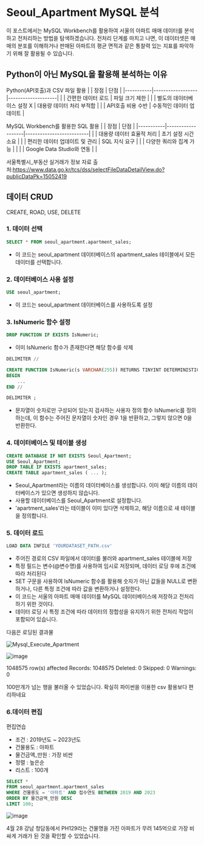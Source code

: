 # Seoul_Apartment MySQL 분석

이 포스트에서는 MySQL Workbench를 활용하여 서울의 아파트 매매 데이터를 분석하고 전처리하는 방법을 탐색하겠습니다. 전처리 단계를 마치고 나면, 이 데이터셋은 매매의 분포를 이해하거나 판매된 아파트의 평균 면적과 같은 통찰력 있는 지표를 파악하기 위해 잘 활용될 수 있습니다.

## Python이 아닌 MySQL을 활용해 분석하는 이유


Python(API호출)과 CSV 파일 활용
|           | 장점              | 단점                |
|-----------|------------------|--------------------|
|           | 간편한 데이터 로드   | 파일 크기 제한        |
|           | 별도의 데이터베이스 설정 X | 대용량 데이터 처리 부적합 |
|           | API호출 비용 수반 | 수동적인 데이터 업데이트 |

MySQL Workbench를 활용한 SQL 활용
|           | 장점               | 단점                      |
|-----------|-------------------|--------------------------|
|           | 대용량 데이터 효율적 처리  | 초기 설정 시간 소요          |
|           | 편리한 데이터 업데이트 및 관리 | SQL 지식 요구              |
|           | 다양한 쿼리와 집계 가능    |                            |
|           | Google Data Studio와 연동 |                            |


서울특별시_부동산 실거래가 정보 자료 출처:https://www.data.go.kr/tcs/dss/selectFileDataDetailView.do?publicDataPk=15052419

## 데이터 CRUD

CREATE, ROAD, USE, DELETE

### 1. 데이터 선택


```SQL
SELECT * FROM seoul_apartment.apartment_sales;
```
* 이 코드는 seoul_apartment 데이터베이스의 apartment_sales 테이블에서 모든 데이터를 선택합니다.

### 2. 데이터베이스 사용 설정

```SQL
USE seoul_apartment;
```
* 이 코드는 seoul_apartment 데이터베이스를 사용하도록 설정

### 3. IsNumeric 함수 설정

```SQL
DROP FUNCTION IF EXISTS IsNumeric;
```
* 이미 IsNumeric 함수가 존재한다면 해당 함수를 삭제
```SQL
DELIMITER //

CREATE FUNCTION IsNumeric(s VARCHAR(255)) RETURNS TINYINT DETERMINISTIC
BEGIN
    ...
END //

DELIMITER ;
```

* 문자열이 숫자로만 구성되어 있는지 검사하는 사용자 정의 함수 IsNumeric를 정의하는데, 이 함수는 주어진 문자열이 숫자인 경우 1을 반환하고, 그렇지 않으면 0을 반환한다.

### 4. 데이터베이스 및 테이블 생성

```SQL
CREATE DATABASE IF NOT EXISTS Seoul_Apartment;
USE Seoul_Apartment;
DROP TABLE IF EXISTS apartment_sales;
CREATE TABLE apartment_sales ( ... );
```

* Seoul_Apartment라는 이름의 데이터베이스를 생성합니다. 이미 해당 이름의 데이터베이스가 있으면 생성하지 않습니다.
* 사용할 데이터베이스를 Seoul_Apartment로 설정합니다.
* 'apartment_sales'라는 테이블이 이미 있다면 삭제하고, 해당 이름으로 새 테이블을 정의합니다.

### 5. 데이터 로드

```SQL
LOAD DATA INFILE 'YOURDATASET_PATH.csv'
```

* 주어진 경로의 CSV 파일에서 데이터를 불러와 apartment_sales 테이블에 저장
* 특정 필드는 변수(@변수명)를 사용하여 임시로 저장되며, 데이터 로딩 후에 조건에 따라 처리된다
* SET 구문을 사용하여 IsNumeric 함수를 활용해 숫자가 아닌 값들을 NULL로 변환하거나, 다른 특정 조건에 따라 값을 변환하거나 설정한다.
* 이 코드는 서울의 아파트 매매 데이터를 MySQL 데이터베이스에 저장하고 전처리하기 위한 것이다.
* 데이터 로딩 시 특정 조건에 따라 데이터의 정합성을 유지하기 위한 전처리 작업이 포함되어 있습니다.

다음은 로딩된 결과물

![Mysql_Execute_Apartment](https://github.com/plintAn/Seoul_Apart_Mysql/assets/124107186/c1390f1a-0b1b-4dab-bc4f-426355c3c1c1)


![image](https://github.com/plintAn/Seoul_Apart_Mysql/assets/124107186/b1c8cdae-e1d6-4bfd-8391-2d891e6a3f7a)


1048575 row(s) affected Records: 1048575  Deleted: 0  Skipped: 0  Warnings: 0

100만개가 넘는 행을 불러올 수 있었습니다. 확실히 파이썬을 이용한 csv 활용보다 편리하네요

### 6.데이터 편집



편집연습

* 조건 : 2019년도 ~ 2023년도
* 건물용도 : 아파트
* 물건금액_만원 : 가장 비싼
* 정렬 : 높은순
* 리스트 : 100개

```sql
SELECT *
FROM seoul_apartment.apartment_sales
WHERE 건물용도 = '아파트' AND 접수연도 BETWEEN 2019 AND 2023
ORDER BY 물건금액_만원 DESC
LIMIT 100;

```

![image](https://github.com/plintAn/Seoul_Apart_Mysql/assets/124107186/0a785590-59da-4391-b62c-a6c0e1a78b62)

4월 28 강남 청담동에서 PH129라는 건물명을 가진 아파트가 무려 145억으로 가장 비싸게 거래가 된 것을 확인할 수 있었습니다.






